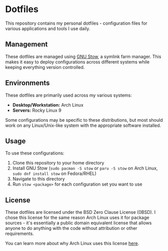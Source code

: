 # Dotfiles

This repository contains my personal dotfiles - configuration files for various applications and tools I use daily.

## Management

These dotfiles are managed using [GNU Stow](https://www.gnu.org/software/stow/), a symlink farm manager. This makes it easy to deploy configurations across different systems while keeping everything version controlled.

## Environments

These dotfiles are primarily used across my various systems:

- **Desktop/Workstation:** Arch Linux
- **Servers:** Rocky Linux 9

Some configurations may be specific to these distributions, but most should work on any Linux/Unix-like system with the appropriate software installed.

## Usage

To use these configurations:

1. Clone this repository to your home directory
2. Install GNU Stow (`sudo pacman -S stow` or `paru -S stow` on Arch Linux, `sudo dnf install stow` on Fedora/RHEL)
3. Navigate to this directory
4. Run `stow <package>` for each configuration set you want to use

## License

These dotfiles are licensed under the BSD Zero Clause License (0BSD). I chose this license for the same reason Arch Linux uses it for package sources - it's essentially a public domain equivalent license that allows anyone to do anything with the code without attribution or other requirements.

You can learn more about why Arch Linux uses this license [here](https://rfc.archlinux.page/0040-license-package-sources/).
